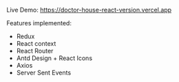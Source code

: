 Live Demo: https://doctor-house-react-version.vercel.app

Features implemented: 
- Redux
- React context
- React Router
- Antd Design + React Icons
- Axios
- Server Sent Events
